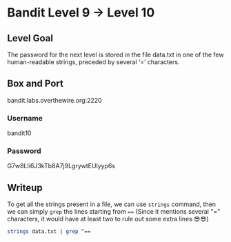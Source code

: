 # Bandit Level 9 → Level 10

## Level Goal
The password for the next level is stored in the file data.txt in one of the few human-readable strings, preceded by several ‘=’ characters.

## Box and Port
bandit.labs.overthewire.org:2220

### Username
bandit10

### Password
G7w8LIi6J3kTb8A7j9LgrywtEUlyyp6s

## Writeup
To get all the strings present in a file, we can use `strings` command, then we can simply `grep` the lines starting from `==` (Since it mentions several "=" characters, it would have at least two to rule out some extra lines 😎😎)

```bash
strings data.txt | grep ^==
```
